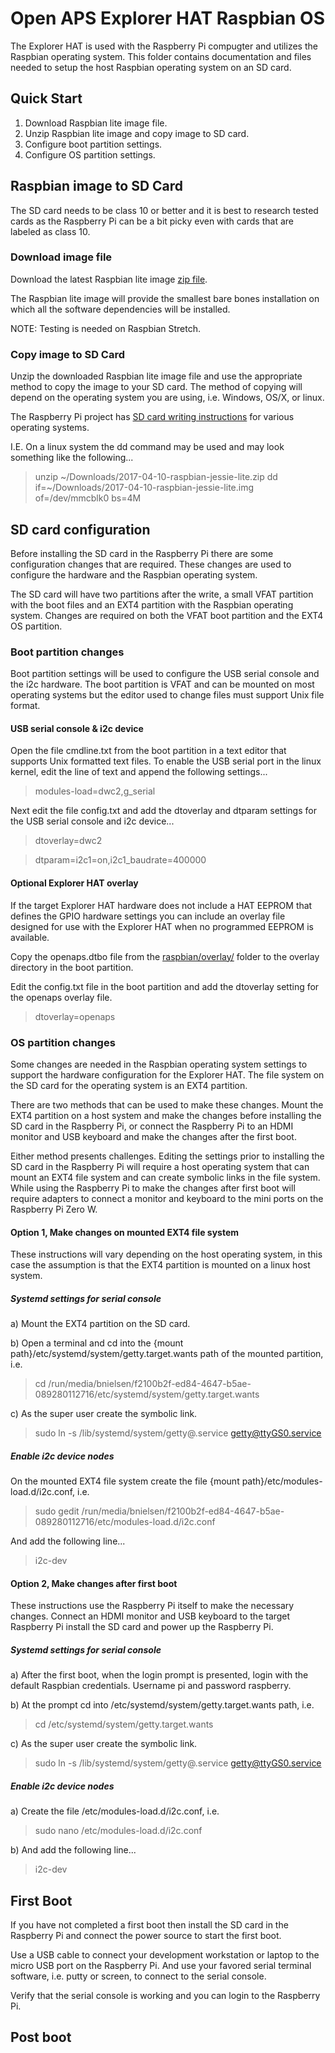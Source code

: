 # Open APS Explorer HAT Raspbian OS

The Explorer HAT is used with the Raspberry Pi compugter and utilizes the Raspbian
operating system. This folder contains documentation and files needed
to setup the host Raspbian operating system on an SD card.


## Quick Start
1. Download Raspbian lite image file.
2. Unzip Raspbian lite image and copy image to SD card.
3. Configure boot partition settings.
4. Configure OS partition settings.



## Raspbian image to SD Card

The SD card needs to be class 10 or better and it is best to research tested
cards as the Raspberry Pi can be a bit picky even with cards that are labeled as
class 10.

### Download image file

Download the latest Raspbian lite image [zip file](https://www.raspberrypi.org/downloads/raspbian/).

The Raspbian lite image will provide the smallest bare bones installation on which
all the software dependencies will be installed.

NOTE: Testing is needed on Raspbian Stretch.


### Copy image to SD Card

Unzip the downloaded Raspbian lite image file and use the appropriate method to
copy the image to your SD card. The method of copying will depend on the operating
system you are using, i.e. Windows, OS/X, or linux.

The Raspberry Pi project has [SD card writing instructions](https://www.raspberrypi.org/documentation/installation/installing-images/README.md)
for various operating systems.

I.E. On a linux system the dd command may be used and may look something like the
following...

> unzip ~/Downloads/2017-04-10-raspbian-jessie-lite.zip
> dd if=~/Downloads/2017-04-10-raspbian-jessie-lite.img of=/dev/mmcblk0 bs=4M


## SD card configuration

Before installing the SD card in the Raspberry Pi there are some configuration
changes that are required. These changes are used to configure the hardware and
the Raspbian operating system.

The SD card will have two partitions after the write, a small VFAT partition with
the boot files and an EXT4 partition with the Raspbian operating system. Changes
are required on both the VFAT boot partition and the EXT4 OS partition.


### Boot partition changes

Boot partition settings will be used to configure the USB serial console and the
i2c hardware. The boot partition is VFAT and can be mounted on most operating systems
but the editor used to change files must support Unix file format.

#### USB serial console & i2c device

Open the file cmdline.txt from the boot partition in a text editor that supports
Unix formatted text files. To enable the USB serial port in the linux kernel, edit
the line of text and append the following settings...

> modules-load=dwc2,g_serial

Next edit the file config.txt and add the dtoverlay and dtparam settings for the
USB serial console and i2c device...

> dtoverlay=dwc2

> dtparam=i2c1=on,i2c1_baudrate=400000


#### Optional Explorer HAT overlay

If the target Explorer HAT hardware does not include a HAT EEPROM that defines
the GPIO hardware settings you can include an overlay file designed for use with
the Explorer HAT when no programmed EEPROM is available.

Copy the openaps.dtbo file from the [raspbian/overlay/](raspbian/overlay/) folder
to the overlay directory in the boot partition.

Edit the config.txt file in the boot partition and add the dtoverlay setting for
the openaps overlay file.

> dtoverlay=openaps


### OS partition changes

Some changes are needed in the Raspbian operating system settings to support the
hardware configuration for the Explorer HAT. The file system on the SD card for
the operating system is an EXT4 partition.

There are two methods that can be used to make these changes. Mount the EXT4
partition on a host system and make the changes before installing the SD card
in the Raspberry Pi, or connect the Raspberry Pi to an HDMI monitor and USB
keyboard and make the changes after the first boot.

Either method presents challenges. Editing the settings prior to installing the
SD card in the Raspberry Pi will require a host operating system that can mount
an EXT4 file system and can create symbolic links in the file system. While using
the Raspberry Pi to make the changes after first boot will require adapters to
connect a monitor and keyboard to the mini ports on the Raspberry Pi Zero W.

#### Option 1, Make changes on mounted EXT4 file system

These instructions will vary depending on the host operating system, in this case
the assumption is that the EXT4 partition is mounted on a linux host system.

##### Systemd settings for serial console

a) Mount the EXT4 partition on the SD card.

b) Open a terminal and cd into the {mount path}/etc/systemd/system/getty.target.wants path of the mounted partition, i.e.
> cd /run/media/bnielsen/f2100b2f-ed84-4647-b5ae-089280112716/etc/systemd/system/getty.target.wants

c) As the super user create the symbolic link.
> sudo ln -s /lib/systemd/system/getty@.service getty@ttyGS0.service


##### Enable i2c device nodes

On the mounted EXT4 file system create the file {mount path}/etc/modules-load.d/i2c.conf, i.e.

> sudo gedit /run/media/bnielsen/f2100b2f-ed84-4647-b5ae-089280112716/etc/modules-load.d/i2c.conf

And add the following line...

> i2c-dev



#### Option 2, Make changes after first boot

These instructions use the Raspberry Pi itself to make the necessary changes.
Connect an HDMI monitor and USB keyboard to the target Raspberry Pi install
the SD card and power up the Raspberry Pi.

##### Systemd settings for serial console

a) After the first boot, when the login prompt is presented, login with the default
Raspbian credentials. Username pi and password raspberry.

b) At the prompt cd into /etc/systemd/system/getty.target.wants path, i.e.
> cd /etc/systemd/system/getty.target.wants

c) As the super user create the symbolic link.
> sudo ln -s /lib/systemd/system/getty@.service getty@ttyGS0.service


##### Enable i2c device nodes

a) Create the file /etc/modules-load.d/i2c.conf, i.e.

> sudo nano /etc/modules-load.d/i2c.conf

b) And add the following line...

> i2c-dev


## First Boot

If you have not completed a first boot then install the SD card in the Raspberry
Pi and connect the power source to start the first boot.

Use a USB cable to connect your development workstation or laptop to the micro
USB port on the Raspberry Pi. And use your favored serial terminal software, i.e.
putty or screen, to connect to the serial console.

Verify that the serial console is working and you can login to the Raspberry Pi.


## Post boot
